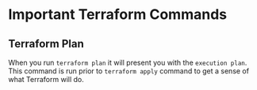 # Important Terraform Commands
## Terraform Plan
 When you run `terraform plan` it will present you with the `execution plan`. This command is run prior to `terraform apply` command to get a sense of what Terraform will do. 